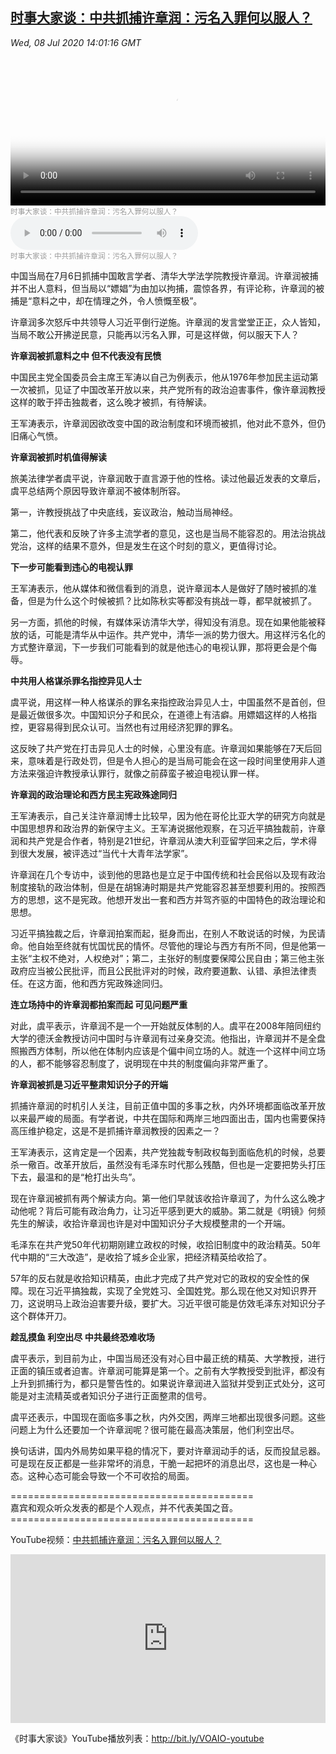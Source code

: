 <!--1594230081000-->
[时事大家谈：中共抓捕许章润：污名入罪何以服人？](https://www.voachinese.com/a/voaweishi-20200708-voaio-xu-zhangrun-is-arrested-by-ccp/5494560.html)
------

<div><i>Wed, 08 Jul 2020 14:01:16 GMT</i></div><video poster="https://images.weserv.nl?url=gdb.voanews.com/d169e65e-944a-4a18-8b40-f575d2d3bdb9_tv_r1_s_w900.jpg" src="https://av.voanews.com/Videoroot/Pangeavideo/2020/07/d/d1/d169e65e-944a-4a18-8b40-f575d2d3bdb9_240p.mp4" style="width:100%" controls></video><div><small style="color: #999;">时事大家谈：中共抓捕许章润：污名入罪何以服人？</small></div><audio src="https://av.voanews.com/clips/VCH/2020/07/08/28ee9cae-1602-428c-a733-342b0daf2f20.mp3" controls></audio><div><small style="color: #999;">时事大家谈：中共抓捕许章润：污名入罪何以服人？</small></div><p>中国当局在7月6日抓捕中国敢言学者、清华大学法学院教授许章润。许章润被捕并不出人意料，但当局以“嫖娼”为由加以拘捕，震惊各界，有评论称，许章润的被捕是“意料之中，却在情理之外，令人愤慨至极”。</p><p>许章润多次怒斥中共领导人习近平倒行逆施。许章润的发言堂堂正正，众人皆知，当局不敢公开拂逆民意，只能再以污名入罪，可是这样做，何以服天下人？</p><a href="/content/article/4502372.html"></a><p><strong>许章润被抓意料之中 但不代表没有民愤</strong></p><p>中国民主党全国委员会主席王军涛以自己为例表示，他从1976年参加民主运动第一次被抓，见证了中国改革开放以来，共产党所有的政治迫害事件，像许章润教授这样的敢于抨击独裁者，这么晚才被抓，有待解读。</p><p>王军涛表示，许章润因欲改变中国的政治制度和环境而被抓，他对此不意外，但仍旧痛心气愤。</p><p><strong>许章润被抓时机值得解读</strong></p><p>旅美法律学者虞平说，许章润敢于直言源于他的性格。读过他最近发表的文章后，虞平总结两个原因导致许章润不被体制所容。</p><p>第一，许教授挑战了中央底线，妄议政治，触动当局神经。</p><p>第二，他代表和反映了许多主流学者的意见，这也是当局不能容忍的。用法治挑战党治，这样的结果不意外，但是发生在这个时刻的意义，更值得讨论。</p><a href="/content/article/4512553.html"></a><p><strong>下一步可能看到违心的电视认罪 </strong></p><p>王军涛表示，他从媒体和微信看到的消息，说许章润本人是做好了随时被抓的准备，但是为什么这个时候被抓？比如陈秋实等都没有挑战一尊，都早就被抓了。</p><p>另一方面，抓他的时候，有媒体采访清华大学，得知没有消息。现在如果他能被释放的话，可能是清华从中运作。共产党中，清华一派的势力很大。用这样污名化的方式整许章润，下一步我们可能看到的就是他违心的电视认罪，那将更会是个侮辱。</p><a href="/content/article/4806451.html"></a><p><strong>中共用人格谋杀罪名指控异见人士</strong></p><p>虞平说，用这样一种人格谋杀的罪名来指控政治异见人士，中国虽然不是首创，但是最近做很多次。中国知识分子和民众，在道德上有洁癖。用嫖娼这样的人格指控，更容易得到民众认可。当然也有过用经济犯罪的罪名。</p><p>这反映了共产党在打击异见人士的时候，心里没有底。许章润如果能够在7天后回来，意味着是行政处罚，但是令人担心的是当局可能会在这一段时间里使用非人道方法来强迫许教授承认罪行，就像之前薛蛮子被迫电视认罪一样。</p><p><strong>许章润的政治理论和西方民主宪政殊途同归</strong></p><p>王军涛表示，自己关注许章润博士比较早，因为他在哥伦比亚大学的研究方向就是中国思想界和政治界的新保守主义。王军涛说据他观察，在习近平搞独裁前，许章润和共产党是合作者，特别是21世纪，许章润从澳大利亚留学回来之后，学术得到很大发展，被评选过“当代十大青年法学家”。</p><p>许章润在几个专访中，谈到他的思路也是立足于中国传统和社会民俗以及现有政治制度接轨的政治体制，但是在胡锦涛时期是共产党能容忍甚至想要利用的。按照西方的思想，这不是宪政。他想开发出一套和西方并驾齐驱的中国特色的政治理论和思想。</p><p>习近平搞独裁之后，许章润拍案而起，挺身而出，在别人不敢说话的时候，为民请命。他自始至终就有忧国忧民的情怀。尽管他的理论与西方有所不同，但是他第一主张“主权不绝对，人权绝对”；第二，主张好的制度要保障公民自由；第三他主张政府应当被公民批评，而且公民批评对的时候，政府要道歉、认错、承担法律责任。在这方面，他和西方宪政殊途同归。</p><a href="/content/article/4110232.html"></a><p><strong>连立场持中的许章润都拍案而起 可见问题严重</strong></p><p>对此，虞平表示，许章润不是一个一开始就反体制的人。虞平在2008年陪同纽约大学的德沃金教授访问中国时与许章润有过亲身交流。他指出，许章润并不是全盘照搬西方体制，所以他在体制内应该是个偏中间立场的人。就连一个这样中间立场的人，都不能够容忍制度了，说明现在中共的制度偏向非常严重了。</p><p><strong>许章润被抓是习近平整肃知识分子的开端</strong></p><p>抓捕许章润的时机引人关注，目前正值中国的多事之秋，内外环境都面临改革开放以来最严峻的局面。有学者说，中共在国际和两岸三地四面出击，国内也需要保持高压维护稳定，这是不是抓捕许章润教授的因素之一？</p><p>王军涛表示，这肯定是一个因素，共产党独裁专制政权每到面临危机的时候，总要杀一儆百。改革开放后，虽然没有毛泽东时代那么残酷，但也是一定要把势头打压下去，最温和的是“枪打出头鸟”。</p><p>现在许章润被抓有两个解读方向。第一他们早就该收拾许章润了，为什么这么晚才动他呢？背后可能有政治角力，让习近平感到更大的威胁。第二就是《明镜》何频先生的解读，收拾许章润也许是对中国知识分子大规模整肃的一个开端。</p><p>毛泽东在共产党50年代初期刚建立政权的时候，收拾旧制度中的政治精英。50年代中期的“三大改造”，是收拾了城乡企业家，把经济精英给收拾了。</p><p>57年的反右就是收拾知识精英，由此才完成了共产党对它的政权的安全性的保障。现在习近平搞独裁，实现了全党姓习、全国姓党。那么现在他又对知识界开刀，这说明马上政治迫害要升级，要扩大。习近平很可能是仿效毛泽东对知识分子这个群体开刀。</p><a href="/content/article/3163140.html"></a><p><strong>趁乱摸鱼 利空出尽 中共最终恐难收场</strong></p><p>虞平表示，到目前为止，中国当局还没有对心目中最正统的精英、大学教授，进行正面的镇压或者迫害。许章润可能算是第一个。之前有大学教授受到批评，都没有上升到抓捕行为，都只是警告性的。如果说许章润进入监狱并受到正式处分，这可能是对主流精英或者知识分子进行正面整肃的信号。</p><p>虞平还表示，中国现在面临多事之秋，内外交困，两岸三地都出现很多问题。这些问题上为什么还要加一个许章润呢？很可能在最高决策层，他们利空出尽。</p><p>换句话讲，国内外局势如果平稳的情况下，要对许章润动手的话，反而投鼠忌器。可是现在反正都是一些非常坏的消息，干脆一起把坏的消息出尽，这也是一种心态。这种心态可能会导致一个不可收拾的局面。</p><p>==========================================<br />嘉宾和观众听众发表的都是个人观点，并不代表美国之音。<br />==========================================</p><p>YouTube视频：<a class="wsw__a" href="https://www.youtube.com/watch?v=BWFX1Pz7neU" target="_blank">中共抓捕许章润：污名入罪何以服人？</a></p><iframe src="https://www.youtube.com/embed/BWFX1Pz7neU?&&&enablejsapi=1" frameborder="0" width="100%"  style="min-height:270px" class="external-content YouTube"><a href="https://www.youtube.com/watch?v=BWFX1Pz7neU&&&">YouTube</a></iframe><p>《时事大家谈》YouTube播放列表：<a class="wsw__a" href="http://bit.ly/VOAIO-youtube" style="font-size: 1em;" target="_blank">http://bit.ly/VOAIO-youtube</a></p>
